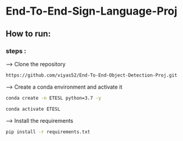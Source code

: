 # End-To-End-Sign-Language-Proj


## How to run:
### steps :

--> Clone the repository

```bash
https://github.com/viyas52/End-To-End-Object-Detection-Proj.git
```

--> Create a conda environment and activate it

```bash
conda create -n ETESL python=3.7 -y
```

```bash
conda activate ETESL
```

--> Install the requirements

```bash
pip install -r requirements.txt
```

